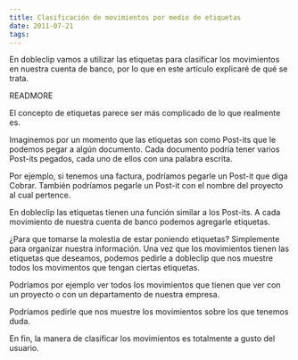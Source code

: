 ```yaml
---
title: Clasificación de movimientos por medio de etiquetas
date: 2011-07-21
tags:
---
```


En dobleclip vamos a utilizar las etiquetas para clasificar los movimientos en
nuestra cuenta de banco, por lo que en este artículo explicaré de qué se trata.

READMORE

El concepto de etiquetas parece ser más complicado de lo que realmente es.

Imaginemos por un momento que las etiquetas son como Post-its que le podemos
pegar a algún documento. Cada documento podría tener varios Post-its pegados,
cada uno de ellos con una palabra escrita.

Por ejemplo, si tenemos una factura, podríamos pegarle un Post-it que diga
Cobrar. También podríamos pegarle un Post-it con el nombre del proyecto al
cual pertence.

En dobleclip las etiquetas tienen una función similar a los Post-its. A cada
movimiento de nuestra cuenta de banco podemos agregarle etiquetas.

¿Para que tomarse la molestia de estar poniendo etiquetas? Simplemente para
organizar nuestra información. Una vez que los movimientos tienen las etiquetas que
deseamos, podemos pedirle a dobleclip que nos muestre todos los movimentos que
tengan ciertas etiquetas.

Podríamos por ejemplo ver todos los movimientos que tienen que ver con un
proyecto o con un departamento de nuestra empresa.

Podríamos pedirle que nos muestre los movimientos sobre los que tenemos duda.

En fin, la manera de clasificar los movimientos es totalmente a gusto del
usuario.


